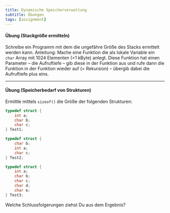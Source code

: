 ```yaml
---
title: Dynamische Speicherverwaltung
subtitle: Übungen
tags: [assignment]
---
```


#### Übung (Stackgröße ermitteln)

Schreibe ein Programm mit dem die ungefähre Größe des Stacks ermittelt werden kann.
Anleitung: Mache eine Funktion die als lokale Variable ein `char` Array mit 1024 Elementen (=1 kByte) anlegt. Diese Funktion hat einen Parameter – die Aufruftiefe – gib diese in der Funktion aus und rufe dann die Funktion in der Funktion wieder auf (= Rekursion) – übergib dabei die Aufruftiefe plus eins.



---

#### Übung (Speicherbedarf von Strukturen)

Ermittle mittels `sizeof()` die Größe der folgenden Strukturen:

```c
typedef struct {
	int a;
	char b;
	char c;
} Test1;
```



```c
typedef struct {
	char b;
	int a;
	char c;
} Test2;
```



```c
typedef struct {
	int a;
	char b;
	char c;
	char d;
	char e;
} Test3;
```

Welche Schlussfolgerungen ziehst Du aus dem Ergebnis?
